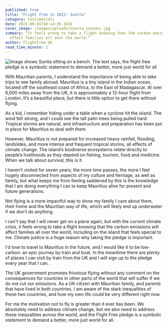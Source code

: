 ```yaml
---
published: true
title: "Flight free in 2022: Sunita"
category: testimonials
date: 2021-09-01T10:14:35.343Z
cover_image: /images/uploads/sunita_soundur.jpg
summary: “It feels wrong to take a flight knowing that the carbon emissions will
  affect families all over the world.”
author: FlightFree UK
read_time_minute: 2
---
```

![Image shows Sunita sitting on a bench. The text says, the flight free pledge is a symbolic statement to demand a better, more just world for all](/images/uploads/sunita-soundur-london.jpg)

With Mauritian parents, I understand the importance of being able to take trips to see family abroad. Mauritius is a tiny island in the Indian ocean, located off the southeast coast of Africa, to the East of Madagascar. At over 6,000 miles away from the UK, it is approximately a 12-hour flight from London. It’s a beautiful place, but there is little option to get there without flying. 

As a kid, I remember hiding under a table when a cyclone hit the island. The wind felt strong, and I could see the tall palm trees being pulled hard. Tropical storms are natural, and infrastructure and preparation has been put in place for Mauritius to deal with them. 

However, Mauritius is not prepared for increased heavy rainfall, flooding, landslides, and more intense and frequent tropical storms, all effects of climate change. The island’s biodiverse ecosystems relate directly to people’s livelihoods as they depend on fishing, tourism, food and medicine. When we talk about survival, this is it.  

I haven’t visited for seven years; the more time passes, the more I feel hugely disconnected from aspects of my culture and heritage, as well as family, but what keeps me from feeling saddened by this is the knowledge that I am doing everything I can to keep Mauritius alive for present and future generations. 

Not flying is a more impactful way to show my family I care about them, their home and the Mauritian way of life, which will likely end up underwater if we don’t do anything.

I can't say that I will never get on a plane again, but with the current climate crisis, it feels wrong to take a flight knowing that the carbon emissions will affect families all over the world, including on the island that feels special to me. Climate justice is a huge reason why taking the pledge is important. 

I'd love to travel to Mauritius in the future, and I would like it to be low-carbon: an epic journey by train and boat. In the meantime there are plenty of places I can visit by train from the UK and I will sign up to the pledge every year that I can. 

The UK government promotes frivolous flying without any comment on the consequences for countries in other parts of the world that will suffer if we do not cut our emissions. As a UK citizen with Mauritian family, and parents that have lived in both countries, I am aware of the stark inequalities of these two countries, and how my own life could be very different right now. 

For me the motivation not to fly is greater than it ever has been. We absolutely need to address climate change, but we also need to address these inequalities across the world, and the Flight Free pledge is a symbolic statement to demand a better, more just world for all.